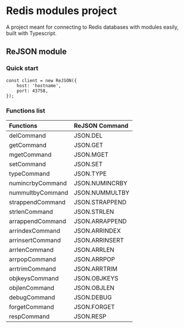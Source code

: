 # Redis modules project
A project meant for connecting to Redis databases with modules easily, built with Typescript.

## ReJSON module
### Quick start
```
const client = new ReJSON({
    host: 'hostname',
    port: 43758,
});
```
### Functions list
| Functions        | ReJSON Command  |
|:---------------- |:--------------- |
| delCommand       | JSON.DEL        |
| getCommand       | JSON.GET        |
| mgetCommand      | JSON.MGET       |
| setCommand       | JSON.SET        |
| typeCommand      | JSON.TYPE       |
| numincrbyCommand | JSON.NUMINCRBY  |
| nummultbyCommand | JSON.NUMMULTBY  |
| strappendCommand | JSON.STRAPPEND  |
| strlenCommand    | JSON.STRLEN     |
| arrappendCommand | JSON.ARRAPPEND  |
| arrindexCommand  | JSON.ARRINDEX   |
| arrinsertCommand | JSON.ARRINSERT  |
| arrlenCommand    | JSON.ARRLEN     |
| arrpopCommand    | JSON.ARRPOP     |
| arrtrimCommand   | JSON.ARRTRIM    |
| objkeysCommand   | JSON.OBJKEYS    |
| objlenCommand    | JSON.OBJLEN     |
| debugCommand     | JSON.DEBUG      |
| forgetCommand    | JSON.FORGET     |
| respCommand      | JSON.RESP       |
